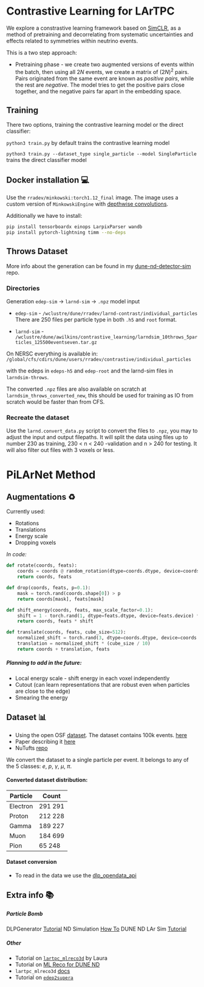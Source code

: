 
# Contrastive Learning for LArTPC
We explore a constrastive learning framework based on [SimCLR](https://arxiv.org/abs/2002.05709), as a method of pretraining and decorrelating from systematic uncertainties and effects related to symmetries within neutrino events. 

This is a two step approach:
- Pretraining phase - we create two augmented versions of events within the batch, then using all $2N$ events, we create a matrix of $(2N)^2$ pairs. Pairs originated from the same event are known as *positive pairs*, while the rest are *negative*. The model tries to get the positive pairs close together, and the negative pairs far apart in the embedding space. 

## Training 
There two options, training the contrastive learning model or the direct classifier: 

`python3 train.py` by default trains the contrastive learning model

`python3 train.py --dataset_type single_particle --model SingleParticle` trains the direct classifier model

## Docker installation :computer:
Use the `rradev/minkowski:torch1.12_final` image. 
The image uses a custom version of `MinkowskiEngine` with [depthwise convolutions](https://github.com/fededagos/MinkowskiEngine).

Additionally we have to install:

```bash
pip install tensorboardx einops LarpixParser wandb 
pip install pytorch-lightning timm --no-deps
```

## Throws Dataset 
More info about the generation can be found in my [dune-nd-detector-sim](https://github.com/radiradev/dune-nd-detector-sim) repo.

### Directories
Generation `edep-sim` -> `larnd-sim` -> `.npz` model input

- `edep-sim` - `/wclustre/dune/rradev/larnd-contrast/individual_particles` There are 250 files per particle type in both `.h5` and `root` format. 

- `larnd-sim` - `/wclustre/dune/awilkins/contrastive_learning/larndsim_10throws_5particles_125500eventseven.tar.gz`

On NERSC everything is available in:
```/global/cfs/cdirs/dune/users/rradev/contrastive/individual_particles``` 

with the edeps in `edeps-h5` and `edep-root` and the larnd-sim files in `larndsim-throws`.

The converted `.npz` files are also available on scratch at `larndsim_throws_converted_new`, this should be used for training as IO from scratch would be faster than from CFS.

### Recreate the dataset 
Use the `larnd.convert_data.py` script to convert the files to `.npz`, you may to adjust the input and output filepaths. It will split the data using files up to number 230 as training, 230 < n < 240 -validation and n > 240 for testing. It will also filter out files with 3 voxels or less.


# PiLArNet Method

## Augmentations :recycle:

Currently used: 
- Rotations 
- Translations 
- Energy scale  
- Dropping voxels

*In code:*
```python
def rotate(coords, feats):
    coords = coords @ random_rotation(dtype=coords.dtype, device=coords.device)
    return coords, feats

def drop(coords, feats, p=0.1):
    mask = torch.rand(coords.shape[0]) > p
    return coords[mask], feats[mask]

def shift_energy(coords, feats, max_scale_factor=0.1):
    shift = 1 - torch.rand(1, dtype=feats.dtype, device=feats.device) * max_scale_factor
    return coords, feats * shift

def translate(coords, feats, cube_size=512):
    normalized_shift = torch.rand(3, dtype=coords.dtype, device=coords.device)
    translation = normalized_shift * (cube_size / 10)
    return coords + translation, feats
```

##### Planning to add in the future:

- Local energy scale - shift energy in each voxel independently 
- Cutout (can learn representations that are robust even when particles are close to the edge)
- Smearing the energy 


## Dataset :bar_chart:
- Using the open OSF [dataset](https://osf.io/vruzp/?view_only=). The dataset contains 100k events. [here](https://osf.io/hb437/download)
- Paper describing it [here](https://arxiv.org/pdf/2006.01993.pdf)
- NuTufts [repo](https://github.com/NuTufts/pilarnet_w_larcv1)

We convert the dataset to a single particle per event. It belongs to any of the 5 classes: $e$, $p$, $\gamma$, $\mu$, $\pi$.
#### Converted dataset distribution:


| Particle | Count |
|----------|-------|
| Electron | 291 291|
| Proton   | 212 228|
| Gamma    | 189 227|
| Muon     | 184 699|
| Pion     |  65 248 |

#### Dataset conversion
 - To read in the data we use the [dlp_opendata_api](https://github.com/DeepLearnPhysics/dlp_opendata_api)


## Extra info :books:
##### Particle Bomb 
DLPGenerator [Tutorial](https://www.deeplearnphysics.org/DLPGenerator/)
ND Simulation [How To](https://hackmd.io/@CuhPVDY3Qregu7G4lr1p7A/H1d1Zj4zi)
DUNE ND LAr Sim [Tutorial](https://github.com/sam-fogarty/simulation-tutorial_DUNE-ND-LAr)
##### Other

- Tutorial on [`lartpc_mlreco3d`](http://stanford.edu/~ldomine/) by Laura
- Tutorial on [ML Reco for DUNE ND](https://indico.fnal.gov/event/50338/)
- `lartpc_mlreco3d` [docs](https://lartpc-mlreco3d.readthedocs.io/)
- Tutorial on [`edep2supera`](https://www.deeplearnphysics.org/edep2supera_tutorials/)


